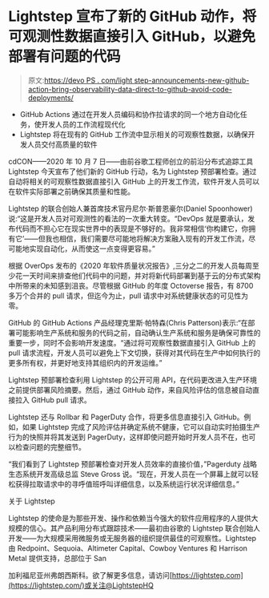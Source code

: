 # Lightstep 宣布了新的 GitHub 动作，将可观测性数据直接引入 GitHub，以避免部署有问题的代码

> 原文:[https://devo PS . com/light step-announcements-new-github-action-bring-observability-data-direct-to-github-avoid-code-deployments/](https://devops.com/lightstep-announces-new-github-action-bringing-observability-data-directly-to-github-to-avoid-problematic-code-deploys/)

*   GitHub Actions 通过在开发人员编码和协作拉请求的同一个地方自动化任务，使开发人员的工作流程现代化
*   Lightstep 将在现有的 GitHub 工作流中显示相关的可观察性数据，以确保开发人员交付高质量的软件

cdCON——2020 年 10 月 7 日——由前谷歌工程师创立的前沿分布式追踪工具 Lightstep 今天宣布了他们新的 GitHub 行动，名为 Lightstep 预部署检查。通过自动将相关的可观察性数据直接引入 GitHub 上的开发工作流，软件开发人员可以在软件实际部署之前确保其质量和性能。

Lightstep 的联合创始人兼首席技术官丹尼尔·斯普恩豪尔(Daniel Spoonhower)说:“这是开发人员对可观测性的看法的一次重大转变。“DevOps 就是要承认，发布代码而不担心它在现实世界中的表现是不够好的。我非常相信‘你构建它，你拥有它’——但我也相信，我们需要尽可能地将解决方案融入现有的开发工作流，尽可能地实现自动化，从而使这一点变得更容易。”

根据 OverOps 发布的《2020 年软件质量状况报告》,三分之二的开发人员每周至少花一天时间来排查他们代码中的问题，并对将新代码部署到基于云的分布式架构中所带来的未知感到沮丧。尽管根据 GitHub 的年度 Octoverse 报告，有 8700 多万个合并的 pull 请求，但迄今为止，pull 请求中对系统健康状态的可见性为零。

GitHub 的 GitHub Actions 产品经理克里斯·帕特森(Chris Patterson)表示:“在部署可能影响生产系统和服务的代码之前，自动确认生产系统和服务是确保可靠性的重要一步，同时不会影响开发速度。“通过将可观察性数据直接引入 GitHub 上的 pull 请求流程，开发人员可以避免上下文切换，获得对其代码在生产中如何执行的更多所有权，并更好地支持其组织内的开发运维。”

Lightstep 预部署检查利用 Lightstep 的公开可用 API，在代码更改进入生产环境之前提供部署风险摘要。然后，通过 GitHub 动作，来自风险评估的信息被自动直接拉入 GitHub pull 请求。

Lightstep 还与 Rollbar 和 PagerDuty 合作，将更多信息直接引入 GitHub。例如，如果 Lightstep 完成了风险评估并确定系统不健康，它可以自动实时拍摄生产行为的快照并将其发送到 PagerDuty，这样即使问题开始时开发人员不在，也可以检查问题的完整细节。

“我们看到了 Lightstep 预部署检查对开发人员效率的直接价值，”Pagerduty 战略生态系统开发高级总监 Steve Gross 说。“现在，开发人员在一个屏幕上就可以轻松获得拉取请求中的寻呼值班呼叫详细信息，以及系统运行状况详细信息。”

关于 Lightstep

Lightstep 的使命是为那些开发、操作和依赖当今强大的软件应用程序的人提供大规模的信心。其产品利用分布式跟踪技术——最初由谷歌的 Lightstep 联合创始人开发——为大规模采用微服务或无服务器的组织提供最佳的可观察性。Lightstep 由 Redpoint、Sequoia、Altimeter Capital、Cowboy Ventures 和 Harrison Metal 提供支持，总部位于 San

加利福尼亚州弗朗西斯科。欲了解更多信息，请访问[https://lightstep.com](https://lightstep.com/)或关注@LightstepHQ
